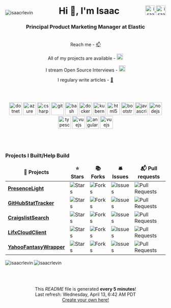 <div align="center">
    <p style="float:left" align="left">
        <img src="https://komarev.com/ghpvc/?username=isaacrlevin" alt="isaacrlevin" />
    </p>
    <div style="float:right" align="right">
        <a href="https://twitter.com/isaacrlevin" target="blank">
            <img align="center" src="https://cdn.jsdelivr.net/npm/simple-icons@3.0.1/icons/twitter.svg" alt="isaacrlevin" height="30" width="30" />
        </a>
        <a href="https://linkedin.com/in/isaacrobinlevin" target="blank">
            <img align="center" src="https://cdn.jsdelivr.net/npm/simple-icons@3.0.1/icons/linkedin.svg" alt="isaacrobinlevin" height="30" width="30" />
        </a>
    </div>
    <h1>Hi 👋, I'm Isaac</h1>
    <h3>Principal Product Marketing Manager at Elastic
    <br /><br />
    </h3>

Reach me - [📫](mailto:isaac@isaaclevin.com)

All of my projects are available - [<img src="https://github.githubassets.com/images/icons/emoji/octocat.png" width="20"/>](https://github.com/isaacrlevin/isaacrlevin)

I stream Open Source Interviews - [<img src="https://static-cdn.jtvnw.net/emoticons/v1/112290/1.0" width="20"/>](https://www.twitch.tv/isaacrlevin)

 I regulary write articles - [📝](https://www.isaaclevin.com)
</div>
<br /><br />
<p align="center">
    <img src="https://upload.wikimedia.org/wikipedia/commons/4/43/Dotnet-bot.svg" alt="dotnet" width="40" height="40" />
    <img src="https://www.vectorlogo.zone/logos/microsoft_azure/microsoft_azure-icon.svg" alt="azure" width="40" height="40" />
    <img src="https://cdn.worldvectorlogo.com/logos/c--4.svg" alt="csharp" width="40" height="40" />
    <img src="https://www.vectorlogo.zone/logos/git-scm/git-scm-icon.svg" alt="git" width="40" height="40" />
    <img src="https://www.vectorlogo.zone/logos/gnu_bash/gnu_bash-icon.svg" alt="bash" width="40" height="40" />
    <img src="https://www.vectorlogo.zone/logos/docker/docker-icon.svg" alt="docker" width="40" height="40" />
    <img src="https://www.vectorlogo.zone/logos/kubernetes/kubernetes-icon.svg" alt="kubernetes" width="40" height="40" />
    <img src="https://www.vectorlogo.zone/logos/w3_html5/w3_html5-icon.svg" alt="html5" width="40" height="40" />
    <img src="https://www.vectorlogo.zone/logos/getbootstrap/getbootstrap-icon.svg" alt="bootstrap" width="40" height="40" />
    <img src="https://www.vectorlogo.zone/logos/javascript/javascript-icon.svg" alt="javascript" width="40" height="40" />
    <img src="https://www.vectorlogo.zone/logos/nodejs/nodejs-icon.svg" alt="nodejs" width="40" height="40" />
    <img src="https://www.vectorlogo.zone/logos/typescriptlang/typescriptlang-icon.svg" alt="typescript" width="40" height="40" />
    <img src="https://www.vectorlogo.zone/logos/vuejs/vuejs-icon.svg" alt="vuejs" width="40" height="40" />
    <img src="https://www.vectorlogo.zone/logos/angular/angular-icon.svg" alt="angular" width="40" height="40" />
    <img src="https://www.vectorlogo.zone/logos/python/python-icon.svg" alt="vuejs" width="40" height="40" />
</p>
<br /><br />

<h3>Projects I Built/Help Build</h3>
<table>
  <thead align="center">
    <tr border: none;>
      <td><b>🎁 Projects</b></td>
      <td><b>⭐ Stars</b></td>
      <td><b>📚 Forks</b></td>
      <td><b>🛎 Issues</b></td>
      <td><b>📬 Pull requests</b></td>
    </tr>
  </thead>
  <tbody>
    <tr>
	  <td><a href="https://github.com/isaacrlevin/presencelight"><b>PresenceLight</b></a></td>
      <td><img alt="Stars" src="https://img.shields.io/github/stars/isaacrlevin/presencelight?style=flat-square&labelColor=343b41"/></td>
      <td><img alt="Forks" src="https://img.shields.io/github/forks/isaacrlevin/presencelight?style=flat-square&labelColor=343b41"/></td>
      <td><img alt="Issues" src="https://img.shields.io/github/issues/isaacrlevin/presencelight?style=flat-square&labelColor=343b41"/></td>
      <td><img alt="Pull Requests" src="https://img.shields.io/github/issues-pr/isaacrlevin/presencelight?style=flat-square&labelColor=343b41"/></td>
    </tr>
	  <tr>
	  <td><a href="https://github.com/isaacrlevin/GitHubStatTracker"><b>GitHubStatTracker</b></a></td>
      <td><img alt="Stars" src="https://img.shields.io/github/stars/isaacrlevin/GitHubStatTracker?style=flat-square&labelColor=343b41"/></td>
      <td><img alt="Forks" src="https://img.shields.io/github/forks/isaacrlevin/GitHubStatTracker?style=flat-square&labelColor=343b41"/></td>
      <td><img alt="Issues" src="https://img.shields.io/github/issues/isaacrlevin/GitHubStatTracker?style=flat-square&labelColor=343b41"/></td>
      <td><img alt="Pull Requests" src="https://img.shields.io/github/issues-pr/isaacrlevin/GitHubStatTracker?style=flat-square&labelColor=343b41"/></td>
    </tr>
		<tr>
			<td><a href="https://github.com/isaacrlevin/CraigslistSearch"><b>CraigslistSearch</b></a></td>
      <td><img alt="Stars" src="https://img.shields.io/github/stars/isaacrlevin/CraigslistSearch?style=flat-square&labelColor=343b41"/></td>
      <td><img alt="Forks" src="https://img.shields.io/github/forks/isaacrlevin/CraigslistSearch?style=flat-square&labelColor=343b41"/></td>
      <td><img alt="Issues" src="https://img.shields.io/github/issues/isaacrlevin/CraigslistSearch?style=flat-square&labelColor=343b41"/></td>
      <td><img alt="Pull Requests" src="https://img.shields.io/github/issues-pr/isaacrlevin/CraigslistSearch?style=flat-square&labelColor=343b41"/></td>
    </tr>
    		<tr>
			<td><a href="https://github.com/isaacrlevin/LifxCloudClient"><b>LifxCloudClient</b></a></td>
      <td><img alt="Stars" src="https://img.shields.io/github/stars/isaacrlevin/LifxCloudClient?style=flat-square&labelColor=343b41"/></td>
      <td><img alt="Forks" src="https://img.shields.io/github/forks/isaacrlevin/LifxCloudClient?style=flat-square&labelColor=343b41"/></td>
      <td><img alt="Issues" src="https://img.shields.io/github/issues/isaacrlevin/LifxCloudClient?style=flat-square&labelColor=343b41"/></td>
      <td><img alt="Pull Requests" src="https://img.shields.io/github/issues-pr/isaacrlevin/LifxCloudClient?style=flat-square&labelColor=343b41"/></td>
    </tr>
        		<tr>
			<td><a href="https://github.com/isaacrlevin/YahooFantasyWrapper"><b>YahooFantasyWrapper</b></a></td>
      <td><img alt="Stars" src="https://img.shields.io/github/stars/isaacrlevin/YahooFantasyWrapper?style=flat-square&labelColor=343b41"/></td>
      <td><img alt="Forks" src="https://img.shields.io/github/forks/isaacrlevin/YahooFantasyWrapper?style=flat-square&labelColor=343b41"/></td>
      <td><img alt="Issues" src="https://img.shields.io/github/issues/isaacrlevin/YahooFantasyWrapper?style=flat-square&labelColor=343b41"/></td>
      <td><img alt="Pull Requests" src="https://img.shields.io/github/issues-pr/isaacrlevin/YahooFantasyWrapper?style=flat-square&labelColor=343b41"/></td>
    </tr>
  </tbody>
</table>

<div align="center">

<img align="left" src="https://github-readme-stats.vercel.app/api/top-langs/?username=isaacrlevin&layout=default&hide=html" alt="isaacrlevin" />


<img align="left" src="https://github-readme-stats.vercel.app/api?username=isaacrlevin&show_icons=true" alt="isaacrlevin" />


</div>
<br /><br />
<br /><br />
<p align="center">This <i>README</i> file is generated <b>every 5 minutes</b>!</br>Last refresh: Wednesday, April 13, 6:42 AM PDT<br /><a href="https://medium.com/@th.guibert/how-to-create-a-self-updating-readme-md-for-your-github-profile-f8b05744ca91">Create your own here!</a></p>
